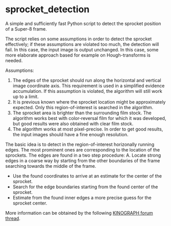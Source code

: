 # sprocket_detection

A simple and sufficiently fast Python script to detect the sprocket position of a Super-8 frame. 

The script relies on some assumptions in order to detect the sprocket effectively; if these assumptions are violated too much, the detection will fail. In this case, the input image is output unchanged. In this case, some more elaborate approach based for example on Hough-transforms is needed.

Assumptions:

1. The edges of the sprocket should run along the horizontal and vertical image coordinate axis. This requirement is used in a simplified evidence accumulation. If this assumption is violated, the algorithm will still work up to a limit.
2. It is previous known where the sprocket location might be approximately expected. Only this region-of-interest is searched in the algorithm. 
3. The sprocket area is brighter than the surrounding film stock. The algorithm works best with color-reversal film for which it was developed, but good results were also obtained with clear film stock.
4. The algorithm works at most pixel-precise. In order to get good results, the input images should have a fine enough resolution.

The basic idea is to detect in the region-of-interest horizonally running edges. The most prominent ones are corresponding to the location of the sprockets. The edges are found in a two step procedure: 
A. Locate strong edges in a coarse way by starting from the other boundaries of the frame searching towards the middle of the frame.
- Use the found coordinates to arrive at an estimate for the center of the sprocket.
- Search for the edge boundaries starting from the found center of the sprocket.
- Estimate from the found inner edges a more precise guess for the sprocket center.

More information can be obtained by the following <a href="https://forums.kinograph.cc/t/simple-super-8-sprocket-registration/1683?u=cpixip">KINOGRAPH forum thread</a>.

